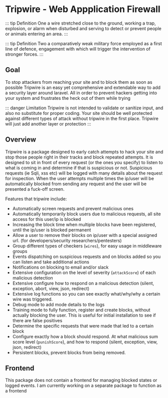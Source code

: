 # Tripwire - Web Appplication Firewall

::: tip Definition One
a wire stretched close to the ground, working a trap, explosion, or alarm when disturbed and serving to detect or prevent people or animals entering an area.
:::

::: tip Definition Two
a comparatively weak military force employed as a first line of defence, engagement with which will trigger the intervention of stronger forces.
:::

## Goal
To stop attackers from reaching your site and to block them as soon as possible
Tripwire is an easy yet comprehensive and extendable way to add a security layer around laravel.
All in order to prevent hackers getting into your system and frustrates the heck out of them while trying

::: danger Limitation
Tripwire is not intended to validate or sanitize input, and also no substitute for proper coding. Your site should be well protected against different types of attack without tripwire in the first place. Tripwire will just add another layer or protection
:::

## Overview
Tripwire is a package designed to early catch attempts to hack your site and stop those people right in their tracks and block repeated attempts.
It is designed to sit in front of every request (or the ones you specify) to listen to what is coming in and determine if that is suspicious or not.
Suspicious requests (ie Sqli, xss etc) will be logged with many details about the request for inspection. 
When the user attempts multiple times the ip/user will be automatically blocked from sending any request and the user will be presented a fuck-off screen.

Features that tripwire include:
* Automatically screen requests and prevent malicious ones
* Automatically temporarily block users due to malicious requests, all site access for this user/ip is blocked
* Increasing the block time when multiple blocks have been registered, until the ip/user is blocked permanent
* Allow a user to remove their blocks on ip/user with a special assigned url. (for developers/security researchers/pentesters)
* Group different types of checkers (```wires```), for easy usage in middleware groups
* Events dispatching on suspicious requests and on blocks added so you can listen and take additional actions
* Notifications on blocking to email and/or slack
* Extensive configuration on the level of severity (```attackScore```) of each malicious detection
* Extensive configure how to respond on a malicious detection (silent, exception, abort, view, json, redirect)
* Extensive log functions so you can see exactly what/why/why a certain wire was triggered.
* Debug mode to add mode details to the logs
* Training mode to fully function, register and create blocks, without actually blocking the user. This is useful for initial installation to see if there are false positives
* Determine the specific requests that were made that led to a certain block
* Configure exactly how a block should respond. At what malicious sum score level (```punishScore```), and how to respond (silent, exception, view, json, redirect)
* Persistent blocks, prevent blocks from being removed.

## Frontend
This package does not contain a frontend for managing blocked states or logged events.
I am currently working on a separate package to function as a frontend
